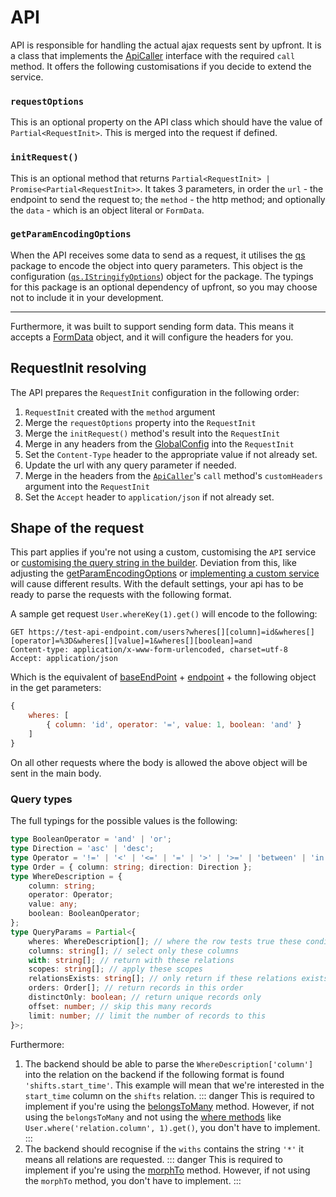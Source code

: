 # API

API is responsible for handling the actual ajax requests sent by upfront. It is a class that implements the [ApiCaller](./readme.md#apicaller) interface with the required `call` method.
It offers the following customisations if you decide to extend the service.

### `requestOptions`
This is an optional property on the API class which should have the value of `Partial<RequestInit>`. This is merged into the request if defined.

### `initRequest()`
This is an optional method that returns `Partial<RequestInit> | Promise<Partial<RequestInit>>`. It takes 3 parameters, in order the `url` - the endpoint to send the request to; the `method` - the http method; and optionally the `data` - which is an object literal or `FormData`.

### `getParamEncodingOptions`
When the API receives some data to send as a request, it utilises the [qs](https://github.com/ljharb/qs) package to encode the object into query parameters. This object is the configuration ([`qs.IStringifyOptions`](https://github.com/DefinitelyTyped/DefinitelyTyped/blob/0b5bfba2994c91a099cd5bcfd984f6c4c39228e5/types/qs/index.d.ts#L20)) object for the package. The typings for this package is an optional dependency of upfront, so you may choose not to include it in your development.

---
Furthermore, it was built to support sending form data. This means it accepts a [FormData](https://developer.mozilla.org/en-US/docs/Web/API/FormData) object, and it will configure the headers for you.

## RequestInit resolving

The API prepares the `RequestInit` configuration in the following order:
 1. `RequestInit` created with the `method` argument
 2. Merge the `requestOptions` property into the `RequestInit`
 3. Merge the `initRequest()` method's result into the `RequestInit`
 4. Merge in any headers from the [GlobalConfig](../helpers/global-config.md) into the `RequestInit`
 5. Set the `Content-Type` header to the appropriate value if not already set.
 6. Update the url with any query parameter if needed.
 7. Merge in the headers from the [`ApiCaller`](./readme.md#apicaller)'s `call` method's `customHeaders` argument into the `RequestInit`
 8. Set the `Accept` header to `application/json` if not already set.

## Shape of the request

This part applies if you're not using a custom, customising the `API` service or [customising the query string in the builder](../calliope/query-building.md#customising-the-generated-query-string). Deviation from this, like adjusting the [getParamEncodingOptions](#getparamencodingoptions) or [implementing a custom service](./readme.md#using-custom-services) will cause different results.
With the default settings, your api has to be ready to parse the requests with the following format.

A sample get request `User.whereKey(1).get()` will encode to the following:

```http request
GET https://test-api-endpoint.com/users?wheres[][column]=id&wheres[][operator]=%3D&wheres[][value]=1&wheres[][boolean]=and
Content-type: application/x-www-form-urlencoded, charset=utf-8
Accept: application/json 
```

Which is the equivalent of [baseEndPoint](../helpers#baseendpoint) + [endpoint](../calliope/api-calls.md#endpoint) + the following object in the get parameters:
```js
{
    wheres: [
        { column: 'id', operator: '=', value: 1, boolean: 'and' }
    ]
}
```

On all other requests where the body is allowed the above object will be sent in the main body.

### Query types
The full typings for the possible values is the following:
```ts
type BooleanOperator = 'and' | 'or';
type Direction = 'asc' | 'desc';
type Operator = '!=' | '<' | '<=' | '=' | '>' | '>=' | 'between' | 'in' | 'like' | 'notBetween' | 'notIn';
type Order = { column: string; direction: Direction };
type WhereDescription = {
    column: string;
    operator: Operator;
    value: any;
    boolean: BooleanOperator;
};
type QueryParams = Partial<{
    wheres: WhereDescription[]; // where the row tests true these conditions
    columns: string[]; // select only these columns
    with: string[]; // return with these relations
    scopes: string[]; // apply these scopes
    relationsExists: string[]; // only return if these relations exists
    orders: Order[]; // return records in this order
    distinctOnly: boolean; // return unique records only
    offset: number; // skip this many records
    limit: number; // limit the number of records to this
}>;
```

Furthermore:
 1. The backend should be able to parse the `WhereDescription['column']` into the relation on the backend if the following format is found `'shifts.start_time'`. This example will mean that we're interested in the `start_time` column on the `shifts` relation.
   ::: danger
   This is required to implement if you're using the [belongsToMany](../calliope/relationships.md#belongstomany) method. However, if not using the `belongsToMany` and not using the [where methods](../calliope/query-building.md#where) like `User.where('relation.column', 1).get()`, you don't have to implement.
   :::
 2. The backend should recognise if the `withs` contains the string `'*'` it means all relations are requested.
   ::: danger
   This is required to implement if you're using the [morphTo](../calliope/relationships.md#morphto) method. However, if not using the `morphTo` method, you don't have to implement.
   :::


